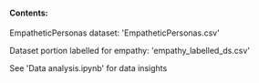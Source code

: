 #### Contents:

EmpatheticPersonas dataset: 'EmpatheticPersonas.csv'

Dataset portion labelled for empathy: 'empathy_labelled_ds.csv'

See 'Data analysis.ipynb' for data insights

